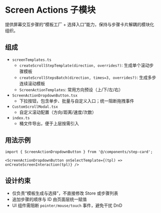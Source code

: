 # Screen Actions 子模块

提供屏幕交互步骤的“模板工厂 + 选择入口”能力，保持与步骤卡片解耦的模块化组织。

## 组成
- `screenTemplates.ts`
  - `createScrollStepTemplate(direction, overrides?)`: 生成单个滚动步骤模板
  - `createScrollStepsBatch(direction, times=3, overrides?)`: 生成多步连续滚动模板
  - `ScreenActionTemplates`: 常用方向预设（上/下/左/右）
- `ScreenActionDropdownButton.tsx`
  - 下拉按钮，包含单步、批量与自定义入口；统一阻断拖拽事件
- `CustomScrollModal.tsx`
  - 自定义滚动配置（方向/距离/速度/次数）
- `index.ts`
  - 桶文件导出，便于上层按需引入

## 用法示例
```tsx
import { ScreenActionDropdownButton } from '@/components/step-card';

<ScreenActionDropdownButton onSelectTemplate={(tpl) => onCreateScreenInteraction(tpl)} />
```

## 设计约束
- 仅负责“模板生成与选择”，不直接修改 Store 或步骤列表
- 追加步骤的顺序与 ID 由页面层统一赋值
- UI 组件需阻断 `pointer/mouse/touch` 事件，避免干扰 DnD
